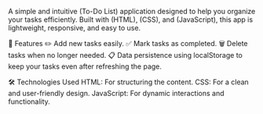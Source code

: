 A simple and intuitive (To-Do List) application designed to help you organize your tasks efficiently. Built with (HTML), (CSS), and (JavaScript), this app is lightweight, responsive, and easy to use.

🌟 Features
✏️ Add new tasks easily.
✅ Mark tasks as completed.
🗑️ Delete tasks when no longer needed.
📋 Data persistence using localStorage to keep your tasks even after refreshing the page.

🛠️ Technologies Used
HTML: For structuring the content.
CSS: For a clean and user-friendly design.
JavaScript: For dynamic interactions and functionality.
